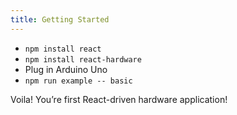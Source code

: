 ```yaml
---
title: Getting Started
---
```


* `npm install react`
* `npm install react-hardware`
* Plug in Arduino Uno
* `npm run example -- basic`

Voila! You’re first React-driven hardware application!

